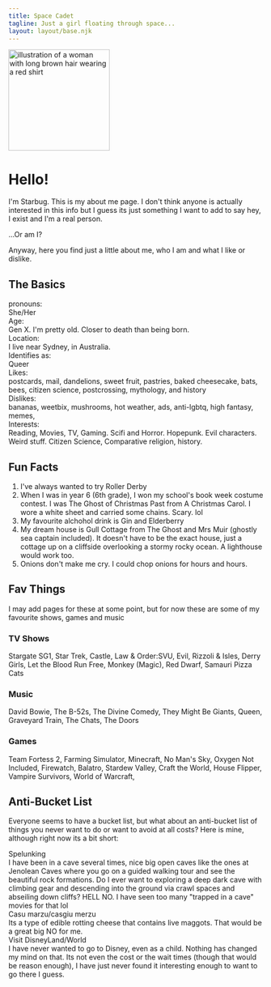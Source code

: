 ```yaml
---
title: Space Cadet
tagline: Just a girl floating through space...
layout: layout/base.njk
---
```



<!-- Image and Hello -->

<div class="floatleft"><img src="images/siteimgs/girl.png" width="200" alt="illustration of a woman with long brown hair wearing a red shirt"></div>

<div>
<h1>Hello!</h1>
<p>I'm Starbug. This is my about me page. I don't think anyone is actually interested in this info but I guess its just something I want to add to say hey, I exist and I'm a real person.</p>
<p>...Or am I?</p>
<p>Anyway, here you find just a little about me, who I am and what I like or dislike.</p>
</div>

<!-- The Basics -->
<div style="clear: both;"></div>

<h2>The Basics</h2>
<div class="stripedlist" style="clear: both;">
<div>pronouns:</div><div>She/Her</div>
<div>Age:</div><div>Gen X. I'm pretty old. Closer to death than being born.</div>
<div>Location:</div><div>I live near Sydney, in Australia.</div>
<div>Identifies as:</div><div>Queer</div>
<div>Likes:</div><div>postcards, mail, dandelions, sweet fruit, pastries, baked cheesecake, bats, bees, citizen science, postcrossing, mythology, and history</div>
<div>Dislikes:</div><div>bananas, weetbix, mushrooms, hot weather, ads, anti-lgbtq, high fantasy, memes, </div>
<div>Interests:</div><div>Reading, Movies, TV, Gaming. Scifi and Horror. Hopepunk. Evil characters. Weird stuff. Citizen Science, Comparative religion, history.</div>
</div> <!--striped list div-->

<!-- Fun Facts -->
<h2>Fun Facts</h2>
<div>
  <ol>
    <li>I've always wanted to try Roller Derby</li>
    <li>When I was in year 6 (6th grade), I won my school's book week costume contest. I was The Ghost of Christmas Past from A Christmas Carol. I wore a white sheet and carried some chains. Scary. lol</li>
    <li>My favourite alchohol drink is Gin and Elderberry</li>
    <li>My dream house is Gull Cottage from The Ghost and Mrs Muir (ghostly sea captain included). It doesn't have to be the exact house, just a cottage up on a cliffside overlooking a stormy rocky ocean. A lighthouse would work too.</li>
    <li>Onions don't make me cry. I could chop onions for hours and hours.</li>
  </ol>
</div>

<h2>Fav Things</h3>
  <p>I may add pages for these at some point, but for now these are some of my favourite shows, games and music</p>
<div class="favthings">
<div>
  <h3>TV Shows</h3>
<p>Stargate SG1, Star Trek, Castle, Law & Order:SVU, Evil, Rizzoli & Isles, Derry Girls, Let the Blood Run Free, Monkey (Magic), Red Dwarf, Samauri Pizza Cats
</p>
</div>
<div>
  <h3>Music</h3>
  <p>David Bowie, The B-52s, The Divine Comedy, They Might Be Giants, Queen, Graveyard Train, The Chats, The Doors</p>
<p> </p>
</div>
<div>
  <h3>Games</h3>
  <p>Team Fortess 2, Farming Simulator, Minecraft, No Man's Sky, Oxygen Not Included, Firewatch, Balatro, Stardew Valley, Craft the World, House Flipper, Vampire Survivors, World of Warcraft, </p>
</div>
</div>

<!-- Anti-Bucket List -->
<h2>Anti-Bucket List</h2>
<div>
<p>Everyone seems to have a bucket list, but what about an anti-bucket list of things you never want to do or want to avoid at all costs? Here is mine, although right now its a bit short:</p>
</div>
<div class="stripedlist2">
<div>Spelunking</div> <div>I have been in a cave several times, nice big open caves like the ones at Jenolean Caves where you go on a guided walking tour and see the beautiful rock formations. Do I ever want to exploring a deep dark cave with climbing gear and descending into the ground via crawl spaces and abseiling down cliffs? HELL NO. I have seen too many "trapped in a cave" movies for that lol</div>
<div>Casu marzu/casgiu merzu</div><div>Its a type of edible rotting cheese that contains live maggots. That would be a great big NO for me.</div>

<div>Visit DisneyLand/World</div><div>I have never wanted to go to Disney, even as a child. Nothing has changed my mind on that. Its not even the cost or the wait times (though that would be reason enough), I have just never found it interesting enough to want to go there I guess.</div>
</div>
